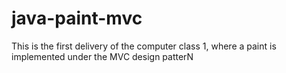 # java-paint-mvc
This is the first delivery of the computer class 1, where a paint is implemented under the MVC design patterN
